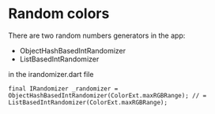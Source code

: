 # Random colors

There are two random numbers generators in the app:
- ObjectHashBasedIntRandomizer
- ListBasedIntRandomizer

in the irandomizer.dart file

`final IRandomizer _randomizer
    = ObjectHashBasedIntRandomizer(ColorExt.maxRGBRange);
 // = ListBasedIntRandomizer(ColorExt.maxRGBRange);`


